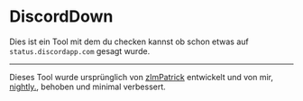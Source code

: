 # DiscordDown
Dies ist ein Tool mit dem du checken kannst ob schon etwas auf `status.discordapp.com` gesagt wurde.

---

Dieses Tool wurde ursprünglich von [zImPatrick](https://github.com/zImPatrick) entwickelt und von mir, [nightly.](hhtps://twitter.com/nightlyonie), behoben und minimal verbessert.

